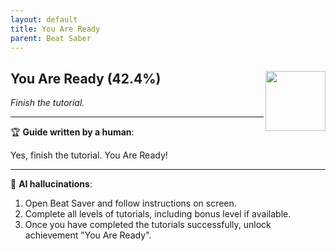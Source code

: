 ```yaml
---
layout: default
title: You Are Ready
parent: Beat Saber
---
```


## You Are Ready (42.4%) <img align="right" src="https://cdn.cloudflare.steamstatic.com/steamcommunity/public/images/apps/620980/4b4e085f651c758909de1ac66713fd0b955a5630.jpg" width="96" height="96">

_Finish the tutorial._

---

:trophy: **Guide written by a human**:

Yes, finish the tutorial. You Are Ready!

---

:robot: **AI hallucinations**:

1) Open Beat Saver and follow instructions on screen.
2) Complete all levels of tutorials, including bonus level if available.
3) Once you have completed the tutorials successfully, unlock achievement "You Are Ready".
